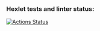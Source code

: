 ### Hexlet tests and linter status:
[![Actions Status](https://github.com/Liocha/php-project-lvl4/workflows/hexlet-check/badge.svg)](https://github.com/Liocha/php-project-lvl4/actions)